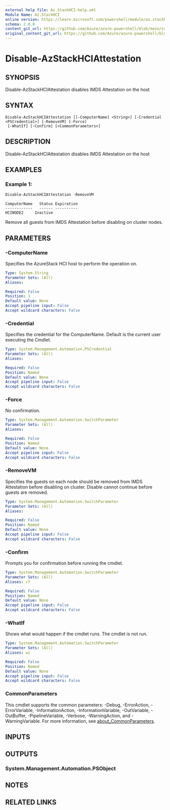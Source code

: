 ```yaml
---
external help file: Az.StackHCI-help.xml
Module Name: Az.StackHCI
online version: https://learn.microsoft.com/powershell/module/az.stackhci/disable-azstackhciattestation
schema: 2.0.0
content_git_url: https://github.com/Azure/azure-powershell/blob/main/src/StackHCI/StackHCI/help/Disable-AzStackHCIAttestation.md
original_content_git_url: https://github.com/Azure/azure-powershell/blob/main/src/StackHCI/StackHCI/help/Disable-AzStackHCIAttestation.md
---
```


# Disable-AzStackHCIAttestation

## SYNOPSIS
Disable-AzStackHCIAttestation disables IMDS Attestation on the host

## SYNTAX

```
Disable-AzStackHCIAttestation [[-ComputerName] <String>] [-Credential <PSCredential>] [-RemoveVM] [-Force]
 [-WhatIf] [-Confirm] [<CommonParameters>]
```

## DESCRIPTION
Disable-AzStackHCIAttestation disables IMDS Attestation on the host

## EXAMPLES

### Example 1:
```powershell
Disable-AzStackHCIAttestation -RemoveVM
```

```output
ComputerName   Status Expiration
------------   ------ ----------
HCINODE2     Inactive
```

Remove all guests from IMDS Attestation before disabling on cluster nodes.

## PARAMETERS

### -ComputerName
Specifies the AzureStack HCI host to perform the operation on.

```yaml
Type: System.String
Parameter Sets: (All)
Aliases:

Required: False
Position: 1
Default value: None
Accept pipeline input: False
Accept wildcard characters: False
```

### -Credential
Specifies the credential for the ComputerName.
Default is the current user executing the Cmdlet.

```yaml
Type: System.Management.Automation.PSCredential
Parameter Sets: (All)
Aliases:

Required: False
Position: Named
Default value: None
Accept pipeline input: False
Accept wildcard characters: False
```

### -Force
No confirmation.

```yaml
Type: System.Management.Automation.SwitchParameter
Parameter Sets: (All)
Aliases:

Required: False
Position: Named
Default value: None
Accept pipeline input: False
Accept wildcard characters: False
```

### -RemoveVM
Specifies the guests on each node should be removed from IMDS Attestation before disabling on cluster.
Disable cannot continue before guests are removed.

```yaml
Type: System.Management.Automation.SwitchParameter
Parameter Sets: (All)
Aliases:

Required: False
Position: Named
Default value: None
Accept pipeline input: False
Accept wildcard characters: False
```

### -Confirm
Prompts you for confirmation before running the cmdlet.

```yaml
Type: System.Management.Automation.SwitchParameter
Parameter Sets: (All)
Aliases: cf

Required: False
Position: Named
Default value: None
Accept pipeline input: False
Accept wildcard characters: False
```

### -WhatIf
Shows what would happen if the cmdlet runs.
The cmdlet is not run.

```yaml
Type: System.Management.Automation.SwitchParameter
Parameter Sets: (All)
Aliases: wi

Required: False
Position: Named
Default value: None
Accept pipeline input: False
Accept wildcard characters: False
```

### CommonParameters
This cmdlet supports the common parameters: -Debug, -ErrorAction, -ErrorVariable, -InformationAction, -InformationVariable, -OutVariable, -OutBuffer, -PipelineVariable, -Verbose, -WarningAction, and -WarningVariable. For more information, see [about_CommonParameters](http://go.microsoft.com/fwlink/?LinkID=113216).

## INPUTS

## OUTPUTS

### System.Management.Automation.PSObject

## NOTES

## RELATED LINKS

